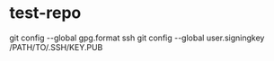 # test-repo
git config --global gpg.format ssh
git config --global user.signingkey /PATH/TO/.SSH/KEY.PUB